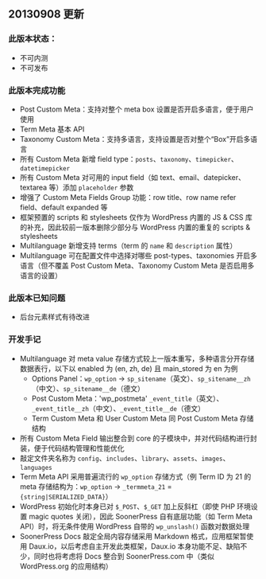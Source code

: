 
## 20130908 更新

### 此版本状态：

- 不可内测
- 不可发布

### 此版本完成功能

- Post Custom Meta：支持对整个 meta box 设置是否开启多语言，便于用户使用
- Term Meta 基本 API
- Taxonomy Custom Meta：支持多语言，支持设置是否对整个“Box”开启多语言
- 所有 Custom Meta 新增 field type：`posts`、`taxonomy`、`timepicker`、`datetimepicker`
- 所有 Custom Meta 对可用的 input field（如 text、email、datepicker、textarea 等）添加 `placeholder` 参数
- 增强了 Custom Meta Fields Group 功能：row title、row name refer field、default expanded 等
- 框架预置的 scripts 和 stylesheets 仅作为 WordPress 内置的 JS & CSS 库的补充，因此较前一版本删除少部分与 WordPress 内置的重复的 scripts & stylesheets
- Multilanguage 新增支持 terms（term 的 `name` 和 `description` 属性）
- Multilanguage 可在配置文件中选择对哪些 post-types、taxonomies 开启多语言（但不覆盖 Post Custom Meta、Taxonomy Custom Meta 是否启用多语言的设置）

### 此版本已知问题

- 后台元素样式有待改进

### 开发手记

- Multilanguage 对 meta value 存储方式较上一版本重写，多种语言分开存储数据表行，以下以 enabled 为 (en, zh, de) 且 main_stored 为 en 为例
	- Options Panel：`wp_option` → `sp_sitename`（英文）、`sp_sitename__zh`（中文）、`sp_sitename__de`（德文）
	- Post Custom Meta：'wp_postmeta' `_event_title`（英文）、`_event_title__zh`（中文）、`_event_title__de`（德文）
	- Term Custom Meta 和 User Custom Meta 同 Post Custom Meta 存储结构
- 所有 Custom Meta Field 输出整合到 core 的子模块中，并对代码结构进行封装，便于代码结构管理和性能优化
- 敲定文件夹名称为 `config`、`includes`、`library`、`assets`、`images`、`languages`
- Term Meta API 采用普遍流行的 `wp_option` 存储方式（例 Term ID 为 21 的 meta 存储结构为：`wp_option` → `_termmeta_21` = `{string|SERIALIZED_DATA}`）
- WordPress 初始化时本身已对 `$_POST`、`$_GET` 加上反斜杠（即使 PHP 环境设置 magic quotes 关闭），因此 SoonerPress 自有底层功能（如 Term Meta API）时，将无条件使用 WordPress 自带的 `wp_unslash()` 函数对数据处理
- SoonerPress Docs 敲定全局内容存储采用 Markdown 格式，应用框架暂使用 Daux.io，以后考虑自主开发此类框架，Daux.io 本身功能不足、缺陷不少，同时也将考虑将 Docs 整合到 SoonerPress.com 中（类似 WordPress.org 的应用结构）
